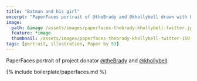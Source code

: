 ```yaml
---
title: "Batman and his girl"
excerpt: "PaperFaces portrait of @theBrady and @khollybell drawn with Paper by 53 on an iPad."
image: 
  path: &image /assets/images/paperfaces-thebrady-khollybell-twitter.jpg 
  feature: *image
  thumbnail: /assets/images/paperfaces-thebrady-khollybell-twitter-150.jpg
tags: [portrait, illustration, Paper by 53]
---
```


PaperFaces portrait of project donator [@theBrady](http://twitter.com/theBrady) and [@khollybell](http://twitter.com/khollybell).

{% include boilerplate/paperfaces.md %}
